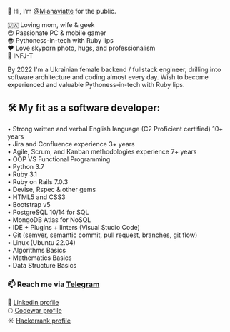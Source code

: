 👋 Hi, I’m [@Mianaviatte](https://www.instagram.com/mianaviatte/) for the public.  

🇺🇦 Loving mom, wife & geek  
😍 Passionate PC & mobile gamer  
😎 Pythoness-in-tech with Ruby lips  
❤️ Love skyporn photo, hugs, and professionalism  
🙏 INFJ-T  

By 2022 I'm a Ukrainian female backend / fullstack engineer, drilling into software architecture and coding almost every day. 
Wish to become experienced and valuable Pythoness-in-tech with Ruby lips.

## 🛠 My fit as a software developer:  

• Strong written and verbal English language (C2 Proficient certified) 10+ years  
• Jira and Confluence experience 3+ years  
• Agile, Scrum, and Kanban methodologies experience 7+ years  
• OOP VS Functional Programming  
• Python 3.7  
• Ruby 3.1  
• Ruby on Rails 7.0.3  
• Devise, Rspec & other gems  
• HTML5 and CSS3  
• Bootstrap v5  
• PostgreSQL 10/14 for SQL  
• MongoDB Atlas for NoSQL  
• IDE + Plugins + linters (Visual Studio Code)  
• Git (semver, semantic commit, pull request, branches, git flow)  
• Linux (Ubuntu 22.04)  
• Algorithms Basics  
• Mathematics Basics  
• Data Structure Basics  
  
### 📫 Reach me via [Telegram](https://t.me/Mianaviatte)  
🔮 [LinkedIn profile](https://www.linkedin.com/in/mianaviatte/)  
🌕 [Codewar profile](https://www.codewars.com/users/Mianaviatte)  
☀️ [Hackerrank profile](https://www.hackerrank.com/mianaviatte)  

<!---
Mianaviatte/Mianaviatte is a ✨ special ✨ repository because its `README.md` (this file) appears on your GitHub profile.
You can click the Preview link to take a look at your changes.
--->
